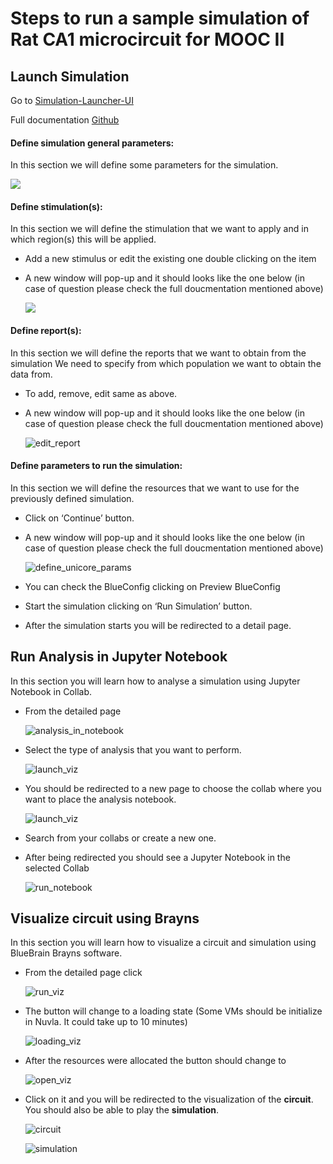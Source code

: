 # Steps to run a sample simulation of Rat CA1 microcircuit for MOOC II


## Launch Simulation
Go to [Simulation-Launcher-UI](https://bbp.epfl.ch/public/dev.simulationapp/index.html#/)

Full documentation [Github](https://github.com/lbologna/hbp-sp6-guidebook/blob/master/source/online_usecases/brain_area_circuit_in_silico_experiments/hippocampus/configure_run_brainregion_preconf_model_data/configure_run_brainregion_preconf_model_data.rst)

#### Define simulation general parameters:
In this section we will define some parameters for the simulation.

  ![](images/model_selector.png)

#### Define stimulation(s):
In this section we will define the stimulation that we want to apply and in which region(s) this will be applied.

- Add a new stimulus or edit the existing one double clicking on the item
- A new window will pop-up and it should looks like the one below (in case of question please check the full doucmentation mentioned above)

  ![](images/stimulus_edit.png)

#### Define report(s):
In this section we will define the reports that we want to obtain from the simulation We need to specify from which population we want to obtain the data from.

- To add, remove, edit same as above.
- A new window will pop-up and it should looks like the one below (in case of question please check the full doucmentation mentioned above)

  ![edit_report](images/report_edit.png)


#### Define parameters to run the simulation:
In this section we will define the resources that we want to use for the previously defined simulation.
-  Click on ‘Continue’ button.
- A new window will pop-up and it should looks like the one below (in case of question please check the full doucmentation mentioned above)

    ![define_unicore_params](images/unicore_params.png)

- You can check the BlueConfig clicking on Preview BlueConfig
- Start the simulation clicking on ‘Run Simulation’ button.
- After the simulation starts you will be redirected to a detail page.



## Run Analysis in Jupyter Notebook
In this section you will learn how to analyse a simulation using Jupyter Notebook in Collab.

- From the detailed page

  ![analysis_in_notebook](images/launch_analysis_nb.png)

- Select the type of analysis that you want to perform.

  ![launch_viz](images/select_analysis_nb.png)

- You should be redirected to a new page to choose the collab where you want to place the analysis notebook.

  ![launch_viz](images/select_collab.png)

- Search from your collabs or create a new one.

- After being redirected you should see a Jupyter Notebook in the selected Collab

  ![run_notebook](images/run_notebook.png)

## Visualize circuit using Brayns

In this section you will learn how to visualize a circuit and simulation using BlueBrain Brayns software.

- From the detailed page click

  ![run_viz](images/run_viz.png)

- The button will change to a loading state (Some VMs should be initialize in Nuvla. It could take up to 10 minutes)

  ![loading_viz](images/loading_viz.png)

- After the resources were allocated the button should change to

  ![open_viz](images/open_viz.png)

- Click on it and you will be redirected to the visualization of the **circuit**. You should also be able to play the **simulation**.

  ![circuit](images/circuit.png)

  ![simulation](images/simulation.png)


